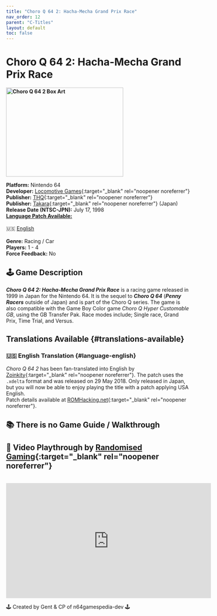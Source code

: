 ```yaml
---
title: "Choro Q 64 2: Hacha-Mecha Grand Prix Race"
nav_order: 12
parent: "C-Titles"
layout: default
toc: false
---
```


# Choro Q 64 2: Hacha-Mecha Grand Prix Race
<b>
<img src="https://images.launchbox-app.com/6324eb1e-4d30-4f99-8211-12d3e454edac.png" alt="Choro Q 64 2 Box Art" width="320" height="244" />
</b>

**Platform:** Nintendo 64  
**Developer:** [Locomotive Games](https://en.wikipedia.org/wiki/Locomotive_Games){:target="_blank" rel="noopener noreferrer"}  
**Publisher:** [THQ](https://en.wikipedia.org/wiki/THQ){:target="_blank" rel="noopener noreferrer"}  
**Publisher:** [Takara](https://en.wikipedia.org/wiki/Takara){:target="_blank" rel="noopener noreferrer"} (Japan)  
**Release Date (NTSC-JPN):** July 17, 1998  
[**Language Patch Available:**](#translations-available)<br>  
🇺🇸 [English](#language-english)<br>  
**Genre:** Racing / Car  
**Players:** 1 - 4  
**Force Feedback:** No

## 🕹️ Game Description
<em><strong>Choro Q 64 2: Hacha-Mecha Grand Prix Race</strong></em> is a racing game released in 1999 in Japan for the Nintendo 64. It is the sequel to <em><strong>Choro Q 64</strong></em> (<em><strong>Penny Racers</strong></em> outside of Japan) and is part of the Choro Q series. The game is also compatible with the Game Boy Color game <em>Choro Q Hyper Customable GB</em>, using the GB Transfer Pak. Race modes include; Single race, Grand Prix, Time Trial, and Versus.

## Translations Available {#translations-available}  
### 🇺🇸 English Translation {#language-english}  
*Choro Q 64 2* has been fan-translated into English by [Zoinkity](https://www.romhacking.net/community/803/){:target="_blank" rel="noopener noreferrer"}. The patch uses the `.xdelta` format and was released on 29 May 2018. Only released in Japan, but you will now be able to enjoy playing the title with a patch applying USA English.  
Patch details available at [ROMHacking.net](https://www.romhacking.net/translations/3620/){:target="_blank" rel="noopener noreferrer"}.

## 📚 There is no Game Guide / Walkthrough

## 🎥 Video Playthrough by [Randomised Gaming](https://www.youtube.com/channel/UCDlJIwLXFu45GKLc6PzlgOA){:target="_blank" rel="noopener noreferrer"}  
<br />
<iframe width="560" height="315" src="https://www.youtube.com/embed/1Qie4TRbCEE" title="YouTube video player" frameborder="0" allowfullscreen></iframe>

🕹️ Created by Gent & CP of n64gamespedia-dev 🕹️

<!-- Vault Format: n64gamespedia-dev -->
<!-- Protocol Source: _vault-specs/format-protocol.md -->
